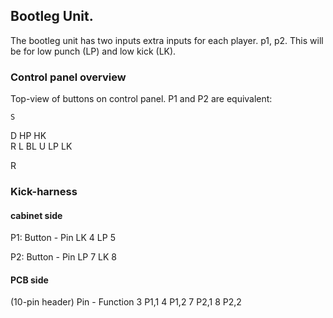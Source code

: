 ## Bootleg Unit.

The bootleg unit has two inputs extra inputs for each player. p1, p2. This will be for low punch (LP) and low kick (LK).


### Control panel overview
Top-view of buttons on control panel. P1 and P2 are equivalent:

	S

 D      HP  HK   
R L       BL
 U      LP  LK

   R


### Kick-harness
#### cabinet side 
P1: 
Button 	-  	Pin
LK 		 	4 
LP 			5

P2:
Button 	-  	Pin
LP 		 	7 
LK 			8
#### PCB side
(10-pin header)
Pin   -   Function
3			P1,1
4			P1,2
7			P2,1
8			P2,2

